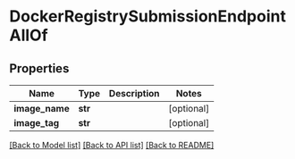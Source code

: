 # DockerRegistrySubmissionEndpointAllOf

## Properties
Name | Type | Description | Notes
------------ | ------------- | ------------- | -------------
**image_name** | **str** |  | [optional] 
**image_tag** | **str** |  | [optional] 

[[Back to Model list]](../README.md#documentation-for-models) [[Back to API list]](../README.md#documentation-for-api-endpoints) [[Back to README]](../README.md)


